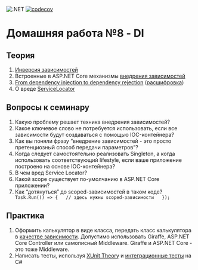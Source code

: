 ![.NET](https://github.com/Giviruk/Actions/actions/workflows/dotnet.yml/badge.svg)
[![codecov](https://codecov.io/gh/DMak80/Actions/branch/develop/graph/badge.svg?token=AJ1EHK3XZH)](https://codecov.io/gh/DMak80/Actions)
# Домашняя работа №8 - DI

## Теория
 1. [Инверсия зависимостей](https://docs.microsoft.com/en-us/dotnet/architecture/modern-web-apps-azure/architectural-principles#dependency-inversion)
 2. Встроенные в ASP.NET Core механизмы [внедрения зависимостей](https://docs.microsoft.com/en-us/aspnet/core/fundamentals/dependency-injection)
 3. [From dependency injection to dependency rejection](https://www.youtube.com/watch?v=xG5qP5AWQws) ([расшифровка](https://habr.com/ru/company/jugru/blog/545482/))
 4. О вреде [ServiceLocator](https://habr.com/ru/post/270005/)

## Вопросы к семинару
 1. Какую проблему решает техника внедрения зависимостей?
 2. Какое ключевое слово не потребуется использовать, если все зависимости будут создаваться с помощью IOC-контейнера?
 3. Как вы поняли фразу “внедрение зависимостей - это просто претенциозный способ передачи параметров”?
 4. Когда следует самостоятельно реализовать Singleton, а когда использовать соответствующий lifestyle, если ваше приложение построено на основе IOC-контейнера?
 5. В чем вред Service Locator?
 6. Какой scope существует по-умолчанию в ASP.NET Core приложении?
 7. Как “дотянуться” до scoped-зависимостей в таком коде? 
``      Task.Run(() => {  
      // здесь нужны scoped-зависимости  
      });``

 
## Практика
 1. Оформить калькулятор в виде класса, передать класс калькулятора в [качестве зависимости](https://stackoverflow.com/questions/52204022/how-to-do-di-in-asp-net-core-middleware). Допустимо использовать Giraffe, ASP.NET Core Controller или самописный Middleware. Giraffe и ASP.NET Core - это тоже Middleware.
 2. Написать тесты, используя [XUnit Theory](https://hamidmosalla.com/2017/02/25/xunit-theory-working-with-inlinedata-memberdata-classdata/) и [интеграционные тесты](https://docs.microsoft.com/en-us/aspnet/core/test/integration-tests?view=aspnetcore-6.0) на C#

